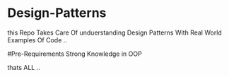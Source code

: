 # Design-Patterns
this Repo Takes Care Of unduerstanding Design Patterns 
With Real World Examples Of Code ..


 #Pre-Requirements
 Strong Knowledge in OOP

 thats ALL ..
